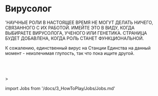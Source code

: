 # Вирусолог
'НАУЧНЫЕ РОЛИ В НАСТОЯЩЕЕ ВРЕМЯ НЕ МОГУТ ДЕЛАТЬ НИЧЕГО, СВЯЗАННОГО С ИХ РАБОТОЙ. ИМЕЙТЕ ЭТО В ВИДУ, КОГДА ВЫБИРАЕТЕ ВИРУСОЛОГА, УЧЕНОГО ИЛИ ГЕНЕТИКА. СТРАНИЦА БУДЕТ ДОБАВЛЕНА, КОГДА РОЛЬ СТАНЕТ ФУНКЦИОНАЛЬНОЙ.

К сожалению, единственный вирус на Станции Единства на данный момент - неизлечимая глупость, так что пока ищите другой.

  <br/>
<br/>
<br/>>

import Jobs from '/docs/3_HowToPlay/Jobs/Jobs.md'

<Jobs />
